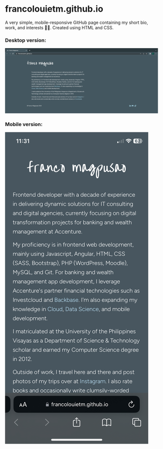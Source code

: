 # francolouietm.github.io

A very simple, mobile-responsive GitHub page containing my short bio, work, and interests 👨‍💻. Created using HTML and CSS.

### Desktop version:
![Desktop version](assets/francolouietm-desktop.png)

### Mobile version:
![Mobile version](assets/francolouietm-mobile.jpg)